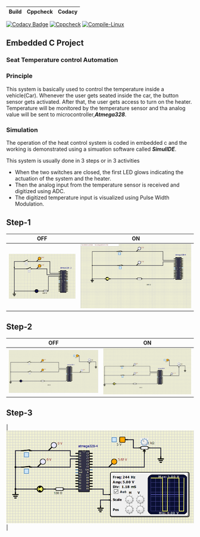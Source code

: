 

|Build|Cppcheck|Codacy|
|:--:|:--:|:--:|
[![Codacy Badge](https://api.codacy.com/project/badge/Grade/13b74afff6b6486a899340bb716237ee)](https://app.codacy.com/gh/pravalikamanugu39/Stepin_EmbeddedC?utm_source=github.com&utm_medium=referral&utm_content=pravalikamanugu39/Stepin_EmbeddedC&utm_campaign=Badge_Grade_Settings)
[![Cppcheck](https://github.com/pravalikamanugu39/Stepin_EmbeddedC/actions/workflows/CodeQuality.yml/badge.svg)](https://github.com/pravalikamanugu39/Stepin_EmbeddedC/actions/workflows/CodeQuality.yml)
[![Compile-Linux](https://github.com/pravalikamanugu39/Stepin_EmbeddedC/actions/workflows/Compile.yml/badge.svg)](https://github.com/pravalikamanugu39/Stepin_EmbeddedC/actions/workflows/Compile.yml)
## Embedded C Project

### Seat Temperature control Automation

### Principle
This system is basically used to control the temperature inside a vehicle(Car). Whenever the user  gets seated inside the car, the button sensor gets activated. After that, the user gets access to turn on the heater. Temperature will be monitored by the temperature sensor and tha analog value will be sent to microcontroller,***Atmega328***.

### Simulation

The operation of the heat control system is coded in embedded c and the working is demonstrated using a simuation software called ***SimulIDE***.

This system is usually done in 3 steps or in 3 activities

*   When the two switches are closed, the first LED glows indicating the actuation of the system and the heater.
*   Then the analog input from the temperature sensor is received and digitized using ADC.
*   The digitized temperature input is visualized using Pulse Width Modulation.
 
## Step-1 

|OFF|ON|
|:--:|:--:|
|![](https://github.com/pravalikamanugu39/Stepin_EmbeddedC/blob/9e1bbc09de7fbb13429fcead3f12e3324fd0578e/6_Images/Step_1OFF.PNG)|![](https://github.com/pravalikamanugu39/Stepin_EmbeddedC/blob/9e1bbc09de7fbb13429fcead3f12e3324fd0578e/6_Images/Step_1ON.png)|

## Step-2
|OFF|ON|
|:--:|:--:|
|![](https://github.com/pravalikamanugu39/Stepin_EmbeddedC/blob/9e1bbc09de7fbb13429fcead3f12e3324fd0578e/6_Images/Step_2OFF.png)|![](https://github.com/pravalikamanugu39/Stepin_EmbeddedC/blob/9e1bbc09de7fbb13429fcead3f12e3324fd0578e/6_Images/Step_2ON.png)|

## Step-3
|![](https://github.com/pravalikamanugu39/Stepin_EmbeddedC/blob/9e1bbc09de7fbb13429fcead3f12e3324fd0578e/6_Images/Step_3.png)|
